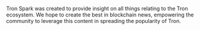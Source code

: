 Tron Spark was created to provide insight on all things relating to the Tron ecosystem. We hope to create the best in blockchain news, empowering the community to leverage this content in spreading the popularity of Tron.


